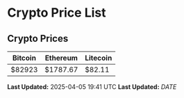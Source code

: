 # Crypto Price List

## Crypto Prices
| Bitcoin | Ethereum | Litecoin |
| ------- | -------- | -------- |
| $82923 | $1787.67 | $82.11 |
**Last Updated:** 2025-04-05 19:41 UTC
**Last Updated:** $DATE$
